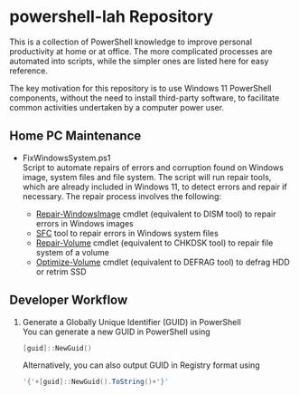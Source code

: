 # powershell-lah Repository

This is a collection of PowerShell knowledge to improve personal productivity at
home or at office. The more complicated processes are automated into scripts,
while the simpler ones are listed here for easy reference.

The key motivation for this repository is to use Windows 11 PowerShell
components, without the need to install third-party software, to facilitate
common activities undertaken by a computer power user.

## Home PC Maintenance

- FixWindowsSystem.ps1  
  Script to automate repairs of errors and corruption found on Windows image,
  system files and file system. The script will run repair tools, which are
  already included in Windows 11, to detect errors and repair if necessary. The
  repair process involves the following:

  - [Repair-WindowsImage](https://learn.microsoft.com/en-us/powershell/module/dism/repair-windowsimage)
    cmdlet (equivalent to DISM tool) to repair errors in Windows images
  - [SFC](https://learn.microsoft.com/en-us/troubleshoot/windows-server/deployment/system-file-checker)
    tool to repair errors in Windows system files
  - [Repair-Volume](https://learn.microsoft.com/en-us/powershell/module/storage/repair-volume)
    cmdlet (equivalent to CHKDSK tool) to repair file system of a volume
  - [Optimize-Volume](https://learn.microsoft.com/en-us/powershell/module/storage/optimize-volume)
    cmdlet (equivalent to DEFRAG tool) to defrag HDD or retrim SSD

## Developer Workflow

1. Generate a Globally Unique Identifier (GUID) in PowerShell  
   You can generate a new GUID in PowerShell using

    ```powershell
    [guid]::NewGuid()
    ```

   Alternatively, you can also output GUID in Registry format using

   ```powershell
   '{'+[guid]::NewGuid().ToString()+'}'
   ```
